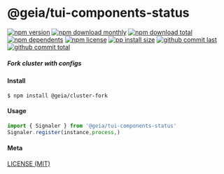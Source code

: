 # @geia/tui-components-status

[![npm version][badge-npm-version]][url-npm]
[![npm download monthly][badge-npm-download-monthly]][url-npm]
[![npm download total][badge-npm-download-total]][url-npm]
[![npm dependents][badge-npm-dependents]][url-github]
[![npm license][badge-npm-license]][url-npm]
[![pp install size][badge-pp-install-size]][url-pp]
[![github commit last][badge-github-last-commit]][url-github]
[![github commit total][badge-github-commit-count]][url-github]

[//]: <> (Shields)
[badge-npm-version]: https://flat.badgen.net/npm/v/@geia/cluster-fork
[badge-npm-download-monthly]: https://flat.badgen.net/npm/dm/@geia/cluster-fork
[badge-npm-download-total]:https://flat.badgen.net/npm/dt/@geia/cluster-fork
[badge-npm-dependents]: https://flat.badgen.net/npm/dependents/@geia/cluster-fork
[badge-npm-license]: https://flat.badgen.net/npm/license/@geia/cluster-fork
[badge-pp-install-size]: https://flat.badgen.net/packagephobia/install/@geia/cluster-fork
[badge-github-last-commit]: https://flat.badgen.net/github/last-commit/hoyeungw/geia
[badge-github-commit-count]: https://flat.badgen.net/github/commits/hoyeungw/geia

[//]: <> (Link)
[url-npm]: https://npmjs.org/package/@geia/cluster-fork
[url-pp]: https://packagephobia.now.sh/result?p=@geia/cluster-fork
[url-github]: https://github.com/hoyeungw/geia

##### Fork cluster with configs

#### Install
```console
$ npm install @geia/cluster-fork
```

#### Usage
```js
import { Signaler } from '@geia/tui-components-status'
Signaler.register(instance,process,)
```

#### Meta
[LICENSE (MIT)](LICENSE)
